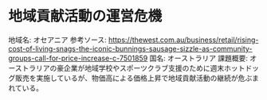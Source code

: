 # 地域貢献活動の運営危機

地域名: オセアニア
参考ソース: https://thewest.com.au/business/retail/rising-cost-of-living-snags-the-iconic-bunnings-sausage-sizzle-as-community-groups-call-for-price-increase-c-7501859
国名: オーストラリア
課題概要: オーストラリアの豪企業が地域学校やスポーツクラブ支援のために週末ホットドッグ販売を実施しているが、物価高による価格上昇で地域貢献活動の継続が危ぶまれている。